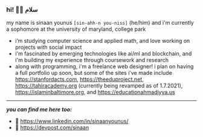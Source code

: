 ### hi! 🕺🏽 سلام

<!--
**sxnaan/sxnaan** is a ✨ _special_ ✨ repository because its `README.md` (this file) appears on your GitHub profile. -->
my name is sinaan younus `[sin-ahh-n you-niss]` (he/him) and i'm currently a sophomore at the university of maryland, college park

- i’m studying computer science and applied math, and love working on projects with social impact
- i'm fascinated by emerging technologies like ai/ml and blockchain, and i'm building my experience through coursework and research
- along with programming, i'm a freelance web designer! i plan on having a full portfolio up soon, but some of the sites i've made include https://stanfordacts.com, https://theeduproject.net, https://tahiracademy.org (currently being revamped as of 1.7.2021), https://islaminbaltimore.org, and https://educationahmadiyya.us

---
***you can find me here too:***
- 🔗 https://www.linkedin.com/in/sinaanyounus/
- 🔗 https://devpost.com/sinaan
